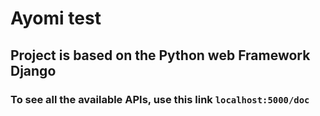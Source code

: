# Ayomi test

## Project is based on the Python web Framework Django  
### To see all the available APIs, use this link `localhost:5000/doc`